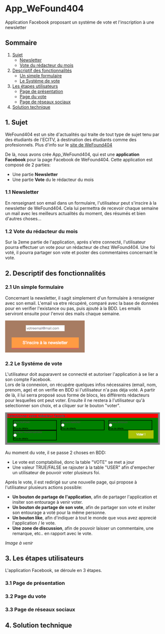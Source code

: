 # App_WeFound404
Application Facebook proposant un systéme de vote et l'inscription à une newsletter

## Sommaire
1. [Sujet](#sujet)
    * [Newsletter](#newsl)
    * [Vote du rédacteur du mois](#vote)
2. [Descriptif des fonctionnalités](#descFonc)
    * [Un simple formulaire](#simForm)
    * [Le Systéme de vote](#systVote)
3. [Les étapes utilisateurs](#etapUtil)
    * [Page de présentation](#Ppres)
    * [Page du vote](#Pvote)
    * [Page de réseaux sociaux](#Prs)
4. [Solution technique](#solTech)


## 1. Sujet <a id="sujet"></a> 

WeFound404 est un site d'actualités qui traite de tout type de sujet tenu par des étudiants de l'ECITV,
à destination des étudiants comme des profesionnels. Plus d'info sur le [site de WeFound404](http://wefound404.fr/)

De là, nous avons crée App_WeFound404, qui est une **application Facebook** pour la page Facebook de WeFound404.
Cette application est composé de 2 parties:
* Une partie **Newsletter**
* Une partie **Vote** du le rédacteur du mois

### 1.1 Newsletter <a id="newsl"></a> 
En renseignant son email dans un formulaire, l'utilisateur peut s'inscire à la newsletter de WeFound404.
Cela lui permettra de recevoir chaque semaine un mail avec les meilleurs actualités du moment, des résumés et bien d'autres choses...

### 1.2 Vote du rédacteur du mois <a id="vote"></a> 
Sur la 2eme partie de l'application, aprés s'etre connecté, l'utilisateur pourra effectuer un vote pour un rédacteur de chez WeFound404. Une foi voté, il pourra partager son vote et poster des commentaires concernant le vote.



## 2. Descriptif des fonctionnalités <a id="descFonc"></a> 
### 2.1 Un simple formulaire <a id="simForm"></a>
Concernant la newsletter, il sagit simplement d'un formulaire à renseigner avec son email. L'email va etre récupéré, comparé avec la base de données pour en verifier l'existance ou pas, puis ajouté à la BDD. Les emails serviront ensuite pour l'envoi des mails chaque semaine.

![Alt text](/img/field_newsletter.png "Formulaire d'inscription")

### 2.2 Le Systéme de vote <a id="systVote"></a> 
L'utilisateur doit auparavent se connecté et autoriser l'application à se lier a son compte Facebook.<br/>
Lors de la connexion, on récupére quelques infos nécessaires (email, nom, prenom, age) et on verifie en BDD si l'utilisateur n'a pas déja voté.
A partir de là, il lui serra proposé sous forme de blocs, les différents rédacteurs pour lesquelles ont peut voter.
Ensuite il ne restera à l'utilisateur qu'à selectionner son choix, et a cliquer sur le bouton "voter".

![Alt text](/img/field_vote.png "Formulaire de vote")

Au moment du vote, il se passe 2 choses en BDD:
* Le vote est comptabilisé, donc la table "VOTE" se met a jour
* Une valeur TRUE/FALSE se rajouter à la table "USER" afin d'empecher un utilisateur de pouvoir voter plusieurs foi. 

Aprés le vote, il est redirigé sur une nouvelle page, qui propose à l'utilisateur plusieurs actions possible:
* **Un bouton de partage de l'application**, afin de partager l'application et insiter son entourage à venir voter.
* **Un bouton de partage de son vote**, afin de partager son vote et insiter son entourage a voté pour la même personne.
* **Un bouton like**, afin d'indiquer à tout le monde que vous avez apprecié l'application / le vote.
* **Une zone de discussion**, afin de pouvoir laisser un commentaire, une remarque, etc.. en rapport avec le vote.

*Image à venir*


## 3. Les étapes utilisateurs <a id="etapUtil"></a> 
L'application Facebook, se déroule en 3 étapes.

### 3.1 Page de présentation <a id="Ppres"></a> 


### 3.2 Page du vote <a id="Pvote"></a> 


### 3.3 Page de réseaux sociaux <a id="Prs"></a> 





## 4. Solution technique <a id="solTech"></a> 






